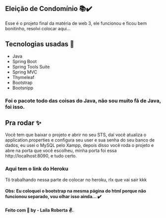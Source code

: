 
## Eleição de Condomínio 📚✔️
Esse é o projeto final da matéria de web 3, ele funcionou e ficou bem bonitinho, resolvi colocar aqui...

## Tecnologias usadas :rocket: 

- Java
- Spring Boot
- Spring Tools Suite
- Spring MVC
- Thymeleaf
- Bootstrap
- Bootsnipp

### Foi o pacote todo das coisas do Java, não sou muito fã de Java, foi isso.

## Pra rodar :sparkles:

Você tem que baixar o projeto e abrir no seu STS, daí você atualiza o application.properties e configura seu user e sua senha do seu banco de dados, eu usei o MySQL pelo Xampp, depois disso você roda o projeto e abre na porta que você escolheu, minha porta foi essa http://localhost:8090, e tudo certo.

### Aqui tem o link do Heroku

Tô trabalhando nessa parte de colocar no heroku, rlx que vai sair kkk 

#### Obs: Eu coloquei o bootstrap na mesma página do html porque não funcionou separado, vou olhar isso ainda... ✔️

####  Feito com :purple_heart:  by - Laila Roberta :v:.



